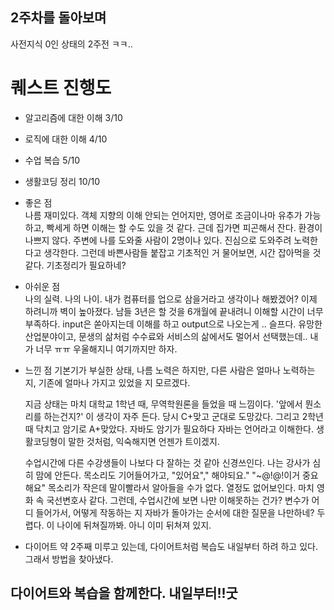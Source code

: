 ## 2주차를 돌아보며
사전지식 0인 상태의 2주전 ㅋㅋ..

# 퀘스트 진행도 

- 알고리즘에 대한 이해 3/10 
- 로직에 대한 이해 4/10
- 수업 복습 5/10
- 생활코딩 정리 10/10
  
- 좋은 점   
  나름 재미있다. 객체 지향의 이해 안되는 언어지만, 영어로 조금이나마 유추가 가능하고, 빡세게 하면 이해는 할 수도 있을 것 같다.
  근데 집가면 피곤해서 잔다.
  환경이 나쁘지 않다. 주변에 나를 도와줄 사람이 2명이나 있다. 진심으로 도와주려 노력한다고 생각한다. 
  그런데 바쁜사람들 붙잡고 기초적인 거 물어보면, 시간 잡아먹을 것 같다.
  기초정리가 필요하네? 
  
- 아쉬운 점  
  나의 실력. 나의 나이. 내가 컴퓨터를 업으로 삼을거라고 생각이나 해봤겠어? 이제 하려니까 벽이 높아졌다. 남들 3년은 할 것을 6개월에 끝내려니 이해할 시간이 너무 부족하다.
  input은 쏟아지는데 이해를 하고 output으로 나오는게 .. 슬프다. 유망한 산업분야이고, 문생의 삶처럼 수수료와 서비스의 삶에서도 멀어서 선택했는데.. 내가 너무 ㅠㅠ 우울해지니 여기까지만 하자.

- 느낀 점
   기본기가 부실한 상태, 
  나름 노력은 하지만, 다른 사람은 얼마나 노력하는지, 
  기존에 얼마나 가지고 있었을 지 모르겠다. 
  
  지금 상태는 마치 대학교 1학년 때, 무역학원론을 들었을 때 느낌이다.
  '앞에서 뭔소리를 하는건지?' 이 생각이 자주 든다. 
  당시 C+맞고 군대로 도망갔다. 그리고 2학년 때 닥치고 암기로 A+맞았다.
  자바도 암기가 필요하다
  자바는 언어라고 이해한다. 생활코딩형이 말한 것처럼, 익숙해지면 언젠가 트이겠지.
  
  수업시간에 다른 수강생들이 나보다 다 잘하는 것 같아 신경쓰인다.
  나는 강사가 심히 맘에 안든다. 목소리도 기어들어가고, "있어요"," 해야되요."
  "~@!@!이거 중요해요" 목소리가 작은데 말이빨라서 알아들을 수가 없다. 
  열정도 없어보인다. 마치 영화 속 국선변호사 같다. 
  그런데, 수업시간에 보면 나만 이해못하는 건가? 변수가 어디 들어가서, 어떻게 작동하는 지 
  자바가 돌아가는 순서에 대한 질문을 나만하네? 두렵다. 이 나이에 뒤쳐질까봐. 아니 이미 뒤쳐져 있지.
- 다이어트 약 2주째 미루고 있는데, 다이어트처럼 복습도 내일부터 하려 하고 있다. 그래서 방법을 찾아냈다.
## 다이어트와 복습을 함께한다. 내일부터!!굿
